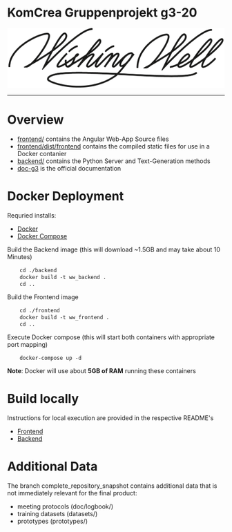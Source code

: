 # KomCrea Gruppenprojekt g3-20

![Title](frontend/src/assets/images/kctitlebold.png)

_____________

# Overview

* [frontend/](./frontend) contains the Angular Web-App Source files
* [frontend/dist/frontend](./frontend/dist/frontend) contains the compiled static files for use in a Docker contanier
* [backend/](./backend) contains the Python Server and Text-Generation methods
* [doc-g3](./doc/doc-g3.pdf) is the official documentation

# Docker Deployment

Requried installs:

* [Docker](https://docs.docker.com/get-docker/)
* [Docker Compose](https://docs.docker.com/compose/install/)

Build the Backend image (this will download ~1.5GB and may take about 10 Minutes)

        cd ./backend
        docker build -t ww_backend .
        cd ..

Build the Frontend image

        cd ./frontend
        docker build -t ww_frontend .
        cd ..

Execute Docker compose (this will start both containers with appropriate port mapping)

        docker-compose up -d

**Note**: Docker will use about **5GB of RAM** running these containers

# Build locally
Instructions for local execution are provided in the respective README's

* [Frontend](./frontend/README.md)
* [Backend](./backend/README.md)

# Additional Data

The branch complete_repository_snapshot contains additional data that is not immediately relevant for the final product:

* meeting protocols (doc/logbook/)
* training datasets (datasets/)
* prototypes (prototypes/)
